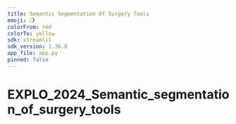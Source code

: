 ```yaml
---
title: Semantic Segmentation Of Surgery Tools
emoji: 🌖
colorFrom: red
colorTo: yellow
sdk: streamlit
sdk_version: 1.36.0
app_file: app.py
pinned: false
---
```


# EXPLO_2024_Semantic_segmentation_of_surgery_tools
